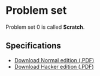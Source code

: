 # Problem set

Problem set 0 is called **Scratch**.

## Specifications

* [Download Normal edition (.PDF)](pset0.pdf)
* [Download Hacker edition (.PDF)](hacker0.pdf)